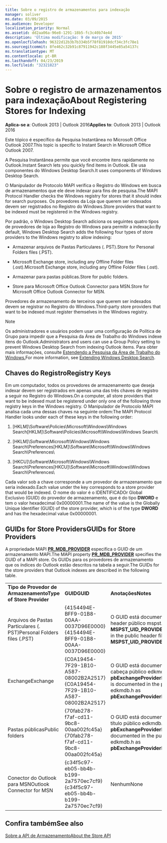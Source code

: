 ```yaml
---
title: Sobre o registro de armazenamentos para indexação
manager: soliver
ms.date: 03/09/2015
ms.audience: Developer
localization_priority: Normal
ms.assetid: dd2aa06a-96e8-1291-18b5-fc3c40b74e4d
description: 'Última modificação: 9 de março de 2015'
ms.openlocfilehash: 96322d12b3b7b334b5f78f81910dcf34c3fc78e1
ms.sourcegitcommit: 8fe462c32b91c87911942c188f3445e85a54137c
ms.translationtype: MT
ms.contentlocale: pt-BR
ms.lasthandoff: 04/23/2019
ms.locfileid: "32321823"
---
```

# <a name="about-registering-stores-for-indexing"></a><span data-ttu-id="241fc-103">Sobre o registro de armazenamentos para indexação</span><span class="sxs-lookup"><span data-stu-id="241fc-103">About Registering Stores for Indexing</span></span>

  
  
<span data-ttu-id="241fc-104">**Aplica-se a**: Outlook 2013 | Outlook 2016</span><span class="sxs-lookup"><span data-stu-id="241fc-104">**Applies to**: Outlook 2013 | Outlook 2016</span></span> 
  
<span data-ttu-id="241fc-105">Este tópico é específico da Pesquisa Instantânea no Microsoft Office Outlook 2007.</span><span class="sxs-lookup"><span data-stu-id="241fc-105">This topic is specific to Instant Search in Microsoft Office Outlook 2007.</span></span>
  
<span data-ttu-id="241fc-106">A Pesquisa Instantânea permite que você encontre itens rapidamente no Outlook.</span><span class="sxs-lookup"><span data-stu-id="241fc-106">Instant Search lets you quickly find items in Outlook.</span></span> <span data-ttu-id="241fc-107">Ele usa componentes do Windows Desktop Search.</span><span class="sxs-lookup"><span data-stu-id="241fc-107">It uses components of Windows Desktop Search.</span></span>
  
<span data-ttu-id="241fc-108">O Manipulador de Protocolo MAPI verifica o Registro do Windows em busca de armazenamentos que ele deve indexar para fins de pesquisa.</span><span class="sxs-lookup"><span data-stu-id="241fc-108">The MAPI Protocol Handler checks the Windows registry for stores that it should index for search purposes.</span></span> <span data-ttu-id="241fc-109">Os provedores da Loja que querem ser indexados devem ser registrados no Registro do Windows.</span><span class="sxs-lookup"><span data-stu-id="241fc-109">Store providers that want to be indexed must be registered in the Windows registry.</span></span>
  
<span data-ttu-id="241fc-110">Por padrão, o Windows Desktop Search adiciona os seguintes quatro tipos de provedores de loja ao Registro do Windows para permitir a indexação:</span><span class="sxs-lookup"><span data-stu-id="241fc-110">By default, Windows Desktop Search adds the following four types of store providers to the Windows registry to allow indexing:</span></span>
  
- <span data-ttu-id="241fc-111">Armazenar arquivos de Pastas Particulares (. PST).</span><span class="sxs-lookup"><span data-stu-id="241fc-111">Store for Personal Folders files (.PST).</span></span>
    
-  <span data-ttu-id="241fc-112">Microsoft Exchange store, including any Offline Folder files (.ost).</span><span class="sxs-lookup"><span data-stu-id="241fc-112">Microsoft Exchange store, including any Offline Folder files (.ost).</span></span> 
    
-  <span data-ttu-id="241fc-113">Armazenar para pastas públicas.</span><span class="sxs-lookup"><span data-stu-id="241fc-113">Store for public folders.</span></span> 
    
-  <span data-ttu-id="241fc-114">Store para Microsoft Office Outlook Connector para MSN.</span><span class="sxs-lookup"><span data-stu-id="241fc-114">Store for Microsoft Office Outlook Connector for MSN.</span></span> 
    
 <span data-ttu-id="241fc-115">Provedores de armazenamento de terceiros que querem ser indexados devem se registrar no Registro do Windows.</span><span class="sxs-lookup"><span data-stu-id="241fc-115">Third-party store providers that want to be indexed must register themselves in the Windows registry.</span></span> 
  
> [!NOTE]
> <span data-ttu-id="241fc-116">Os administradores e usuários podem usar uma configuração de Política de Grupo para impedir que a Pesquisa da Área de Trabalho do Windows indexe itens do Outlook.</span><span class="sxs-lookup"><span data-stu-id="241fc-116">Administrators and users can use a Group Policy setting to prevent Windows Desktop Search from indexing Outlook items.</span></span> <span data-ttu-id="241fc-117">Para obter mais informações, consulte [Estendendo a Pesquisa da Área de Trabalho do Windows.](https://msdn.microsoft.com/library/2eab146a-8516-4b95-b73c-ca7f980ba233%28Office.15%29.aspx)</span><span class="sxs-lookup"><span data-stu-id="241fc-117">For more information, see [Extending Windows Desktop Search](https://msdn.microsoft.com/library/2eab146a-8516-4b95-b73c-ca7f980ba233%28Office.15%29.aspx).</span></span> 
  
## <a name="registry-keys"></a><span data-ttu-id="241fc-118">Chaves do Registro</span><span class="sxs-lookup"><span data-stu-id="241fc-118">Registry Keys</span></span>

<span data-ttu-id="241fc-119">Em um computador, todos os provedores de armazenamento que deseja indexar devem ser registrados em apenas uma das três chaves de registro a seguir no Registro do Windows.</span><span class="sxs-lookup"><span data-stu-id="241fc-119">On a computer, all store providers that want to be indexed must be registered under only one of the following three registry keys in the Windows registry.</span></span> <span data-ttu-id="241fc-120">O Manipulador de Protocolo MAPI analisa cada uma dessas chaves na seguinte ordem:</span><span class="sxs-lookup"><span data-stu-id="241fc-120">The MAPI Protocol Handler looks under each of these keys in the following order:</span></span>
  
1. <span data-ttu-id="241fc-121">[HKLM]\Software\Policies\Microsoft\Windows\Windows Search</span><span class="sxs-lookup"><span data-stu-id="241fc-121">[HKLM]\Software\Policies\Microsoft\Windows\Windows Search</span></span>\
    
2. <span data-ttu-id="241fc-122">[HKLM]\Software\Microsoft\Windows\Windows Search\Preferences</span><span class="sxs-lookup"><span data-stu-id="241fc-122">[HKLM]\Software\Microsoft\Windows\Windows Search\Preferences</span></span>\
    
3. <span data-ttu-id="241fc-123">[HKCU]\Software\Microsoft\Windows\Windows Search\Preferences</span><span class="sxs-lookup"><span data-stu-id="241fc-123">[HKCU]\Software\Microsoft\Windows\Windows Search\Preferences</span></span>\
    
 <span data-ttu-id="241fc-124">Cada valor sob a chave corresponde a um provedor de armazenamento que seria indexado.</span><span class="sxs-lookup"><span data-stu-id="241fc-124">Each value under the key corresponds to a store provider that would be indexed.</span></span> <span data-ttu-id="241fc-125">O nome do valor é o IDENTIFICADOr Global Exclusivo (GUID) do provedor de armazenamento, que é do tipo **DWORD** e tem o valor hexadecimal 0x00000001.</span><span class="sxs-lookup"><span data-stu-id="241fc-125">The name of the value is the Globally Unique Identifier (GUID) of the store provider, which is of the type **DWORD** and has the hexadecimal value 0x00000001.</span></span> 
  
## <a name="guids-for-store-providers"></a><span data-ttu-id="241fc-126">GUIDs for Store Providers</span><span class="sxs-lookup"><span data-stu-id="241fc-126">GUIDs for Store Providers</span></span>

<span data-ttu-id="241fc-127">A propriedade MAPI **[PR_MDB_PROVIDER](pidtagstoreprovider-canonical-property.md)** especifica o GUID de um armazenamento MAPI.</span><span class="sxs-lookup"><span data-stu-id="241fc-127">The MAPI property **[PR_MDB_PROVIDER](pidtagstoreprovider-canonical-property.md)** specifies the GUID of a MAPI store.</span></span> <span data-ttu-id="241fc-128">Os GUIDs para os provedores de armazenamento que os índices do Outlook estão descritos na tabela a seguir.</span><span class="sxs-lookup"><span data-stu-id="241fc-128">The GUIDs for the store providers that Outlook indexes are described in the following table.</span></span> 
  
||||
|:-----|:-----|:-----|
|<span data-ttu-id="241fc-129">**Tipo de Provedor de Armazenamento**</span><span class="sxs-lookup"><span data-stu-id="241fc-129">**Type of Store Provider**</span></span> <br/> |<span data-ttu-id="241fc-130">**GUID**</span><span class="sxs-lookup"><span data-stu-id="241fc-130">**GUID**</span></span> <br/> |<span data-ttu-id="241fc-131">**Anotações**</span><span class="sxs-lookup"><span data-stu-id="241fc-131">**Notes**</span></span> <br/> |
|<span data-ttu-id="241fc-132">Arquivos de Pastas Particulares (. PST)</span><span class="sxs-lookup"><span data-stu-id="241fc-132">Personal Folders files (.PST)</span></span>  <br/> |<span data-ttu-id="241fc-133">{4154494E-BFF9-01B8-00AA-0037D96E0000}</span><span class="sxs-lookup"><span data-stu-id="241fc-133">{4154494E-BFF9-01B8-00AA-0037D96E0000}</span></span>  <br/> |<span data-ttu-id="241fc-134">O GUID está documentado no arquivo de header público mspst.h **como MSPST_UID_PROVIDER**</span><span class="sxs-lookup"><span data-stu-id="241fc-134">GUID is documented in the public header file mspst.h as **MSPST_UID_PROVIDER**</span></span> <br/> |
|<span data-ttu-id="241fc-135">Exchange</span><span class="sxs-lookup"><span data-stu-id="241fc-135">Exchange</span></span>  <br/> |<span data-ttu-id="241fc-136">{C0A19454-7F29-1B10-A587-08002B2A2517}</span><span class="sxs-lookup"><span data-stu-id="241fc-136">{C0A19454-7F29-1B10-A587-08002B2A2517}</span></span>  <br/> |<span data-ttu-id="241fc-137">O GUID está documentado no arquivo de cabeça público edkmdb.h como **pbExchangeProviderPrimaryUserGuid**</span><span class="sxs-lookup"><span data-stu-id="241fc-137">GUID is documented in the public header file edkmdb.h as **pbExchangeProviderPrimaryUserGuid**</span></span> <br/> |
|<span data-ttu-id="241fc-138">Pastas públicas</span><span class="sxs-lookup"><span data-stu-id="241fc-138">Public folders</span></span>  <br/> |<span data-ttu-id="241fc-139">{70fab278-f7af-cd11-9bc8-00aa002fc45a}</span><span class="sxs-lookup"><span data-stu-id="241fc-139">{70fab278-f7af-cd11-9bc8-00aa002fc45a}</span></span>  <br/> |<span data-ttu-id="241fc-140">O GUID está documentado no arquivo de título público edkmdb.h como **pbExchangeProviderPublicGuid**</span><span class="sxs-lookup"><span data-stu-id="241fc-140">GUID is documented in the public header file edkmdb.h as **pbExchangeProviderPublicGuid**</span></span> <br/> |
|<span data-ttu-id="241fc-141">Conector do Outlook para MSN</span><span class="sxs-lookup"><span data-stu-id="241fc-141">Outlook Connector for MSN</span></span>  <br/> |<span data-ttu-id="241fc-142">{c34f5c97-eb05-bb4b-b199-2a7570ec7cf9}</span><span class="sxs-lookup"><span data-stu-id="241fc-142">{c34f5c97-eb05-bb4b-b199-2a7570ec7cf9}</span></span>  <br/> |<span data-ttu-id="241fc-143">Nenhum</span><span class="sxs-lookup"><span data-stu-id="241fc-143">None</span></span>  <br/> |
   
## <a name="see-also"></a><span data-ttu-id="241fc-144">Confira também</span><span class="sxs-lookup"><span data-stu-id="241fc-144">See also</span></span>



[<span data-ttu-id="241fc-145">Sobre a API de Armazenamento</span><span class="sxs-lookup"><span data-stu-id="241fc-145">About the Store API</span></span>](about-the-store-api.md)

